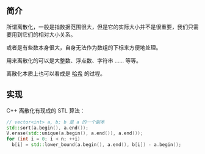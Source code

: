 ## 简介

所谓离散化，一般是指数据范围很大，但是它的实际大小并不是很重要，我们只需要用到它们的相对大小关系。

或者是有些数本身很大，自身无法作为数组的下标来方便地处理。

用来离散化的可以是大整数、浮点数、字符串 …… 等等。

离散化本质上也可以看成是 [哈希](/string/hash) 的过程。

## 实现

C++ 离散化有现成的 STL 算法：

```c++
// vector<int> a, b; b 是 a 的一个副本
std::sort(a.begin(), a.end());
V.erase(std::unique(a.begin(), a.end()), a.end());
for (int i = 0; i < n; ++i)
  b[i] = std::lower_bound(a.begin(), a.end(), b[i]) - a.begin();
```
